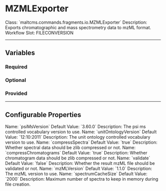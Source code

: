 <h1>MZMLExporter</h1>
Class: `maltcms.commands.fragments.io.MZMLExporter`
Description: Exports chromatographic and mass spectrometry data to mzML format.
Workflow Slot: FILECONVERSION

---

<h2>Variables</h2>
<h3>Required</h3>

<h3>Optional</h3>

<h3>Provided</h3>


---

<h2>Configurable Properties</h2>
Name: `psiMsVersion`
Default Value: `3.60.0`
Description: 
The psi ms controlled vocabulary version to use.
Name: `unitOntologyVersion`
Default Value: `12:10:2011`
Description: 
The unit ontology controlled vocabulary version to use.
Name: `compressSpectra`
Default Value: `true`
Description: 
Whether spectral data should be zlib compressed or not.
Name: `compressChromatograms`
Default Value: `true`
Description: 
Whether chromatogram data should be zlib compressed or not.
Name: `validate`
Default Value: `false`
Description: 
Whether the result mzML file should be validated or not.
Name: `mzMLVersion`
Default Value: `1.1.0`
Description: 
The mzML version to use.
Name: `spectrumCacheSize`
Default Value: `2000`
Description: 
Maximum number of spectra to keep in memory during file creation.

